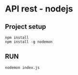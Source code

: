 # API rest - nodejs

## Project setup
```
npm install
npm install -g nodemon
```

## RUN
```
nodemon index.js
```
